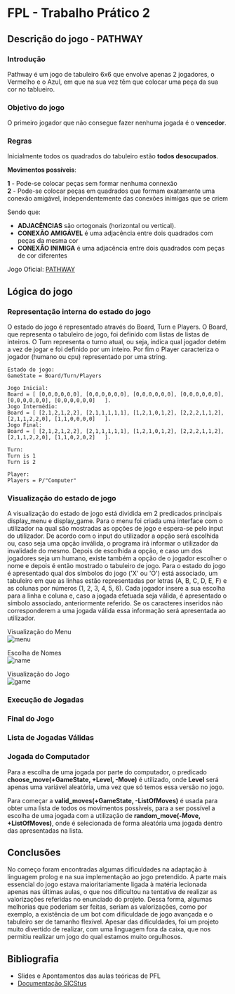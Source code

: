 # FPL - Trabalho Prático 2

## Descrição do jogo - PATHWAY

### Introdução

Pathway é um jogo de tabuleiro 6x6 que envolve apenas 2 jogadores, o Vermelho e o Azul, em que na sua vez têm que colocar uma peça da sua cor no tablueiro.

### Objetivo do jogo

O primeiro jogador que não consegue fazer nenhuma jogada é o **vencedor**.

### Regras

Inicialmente todos os quadrados do tabuleiro estão **todos desocupados**.  

**Movimentos possíveis**:

**1** - Pode-se colocar peças sem formar nenhuma connexão  
**2** - Pode-se colocar peças em quadrados que formam exatamente uma conexão amigável, independentemente das conexões inimigas que se criem

Sendo que:
 - **ADJACÊNCIAS** são ortogonais (horizontal ou vertical).
 - **CONEXÃO AMIGÁVEL** é uma adjacência entre dois quadrados com peças da mesma cor
 - **CONEXÂO INIMIGA** é uma adjacência entre dois quadrados com peças de cor diferentes

 Jogo Oficial: [PATHWAY](http://www.marksteeregames.com/Pathway_rules.pdf)


## Lógica do jogo

### Representação interna do estado do jogo

O estado do jogo é representado através do Board, Turn e Players.  O Board, que representa o tabuleiro de jogo, foi definido com listas de listas de inteiros. O Turn representa o turno atual, ou seja, indica qual jogador detém a vez de jogar e foi definido por um inteiro. Por fim o Player caracteriza o jogador (humano ou cpu) representado por uma string.
  
``` 
Estado do jogo:
GameState = Board/Turn/Players
``` 

```
Jogo Inicial:  
Board = [ [0,0,0,0,0,0], [0,0,0,0,0,0], [0,0,0,0,0,0], [0,0,0,0,0,0], [0,0,0,0,0,0], [0,0,0,0,0,0]   ]. 
Jogo Intermédio:  
Board = [ [2,1,2,1,2,2], [2,1,1,1,1,1], [1,2,1,0,1,2], [2,2,2,1,1,2], [2,1,1,2,2,0], [1,1,0,0,0,0]   ].
Jogo Final:  
Board = [ [2,1,2,1,2,2], [2,1,1,1,1,1], [1,2,1,0,1,2], [2,2,2,1,1,2], [2,1,1,2,2,0], [1,1,0,2,0,2]   ].
``` 

``` 
Turn:  
Turn is 1  
Turn is 2
```

```
Player:  
Players = P/"Computer"
```  

    

### Visualização do estado de jogo

A visualização do estado de jogo está dividida em 2 predicados principais display_menu e display_game. Para o menu foi criada uma interface com o utilizador na qual são mostradas as opções de jogo e espera-se pelo input do utilizador. De acordo com o input do utilizador a opção será escolhida ou, caso seja uma opção inválida, o programa irá informar o utilizador da invalidade do mesmo. Depois de escolhida a opção, e caso um dos jogadores seja um humano, existe também a opção de o jogador escolher o nome e depois é então mostrado o tabuleiro de jogo. Para o estado do jogo é apresentado qual dos símbolos do jogo ('X' ou 'O') está associado, um tabuleiro em que as linhas estão representadas por letras (A, B, C, D, E, F) e as colunas por números (1, 2, 3, 4, 5, 6). Cada jogador insere a sua escolha para a linha e coluna e, caso a jogada efetuada seja válida, é apresentado o símbolo associado, anteriormente referido. Se os caracteres inseridos não corresponderem a uma jogada válida essa informação será apresentada ao utilizador.
 
Visualização do Menu  
![menu](/img/menu_view.png)

Escolha de Nomes  
![name](/img/names.png)

Visualização do Jogo  
![game](/img/game_view.png)


### Execução de Jogadas

### Final do Jogo

### Lista de Jogadas Válidas

### Jogada do Computador

Para a escolha de uma jogada por parte do computador, o predicado **choose_move(+GameState, +Level, -Move)** é utilizado, onde **Level** será apenas uma variável aleatória, uma vez que só temos essa versão no jogo.

Para começar a **valid_moves(+GameState, -ListOfMoves)** é usada para obter uma lista de todos os movimentos possíveis, para a ser possível a escolha de uma jogada com a utilização de **random_move(-Move, +ListOfMoves)**, onde é selecionada de forma aleatória uma jogada dentro das apresentadas na lista.



## Conclusões

No começo foram encontradas algumas dificuldades na adaptação à linguagem prolog e na sua implementação ao jogo pretendido. A parte mais essencial do jogo estava maioritariamente ligada à matéria lecionada apenas nas últimas aulas, o que nos dificultou na tentativa de realizar as valorizações referidas no enunciado do projeto. Dessa forma, algumas melhorias que poderiam ser feitas, seriam as valorizações, como por exemplo, a existência de um bot com dificuldade de jogo avançada e o tabuleiro ser de tamanho flexível. Apesar das dificuldades, foi um projeto muito divertido de realizar, com uma linguagem fora da caixa, que nos permitiu realizar um jogo do qual estamos muito orgulhosos.

## Bibliografia
- Slides e Apontamentos das aulas teóricas de PFL
- [Documentação SICStus](https://sicstus.sics.se/documentation.html)